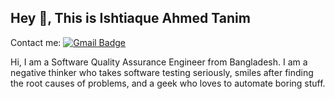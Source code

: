 ## Hey 👋, This is Ishtiaque Ahmed Tanim
Contact me: [![Gmail Badge](https://img.shields.io/badge/-ishtiaqueahmed1998@gmail.com-c14438?style=flat&logo=Gmail&logoColor=white&link=mailto:ishtiaqueahmed1998@gmail.com)](mailto:ishtiaqueahmed1998@gmail.com)
<p align='left'>Hi, I am a Software Quality Assurance Engineer from Bangladesh. I am a negative thinker who takes software testing seriously, smiles after finding the root causes of problems, and a geek who loves to automate boring stuff.</p>
